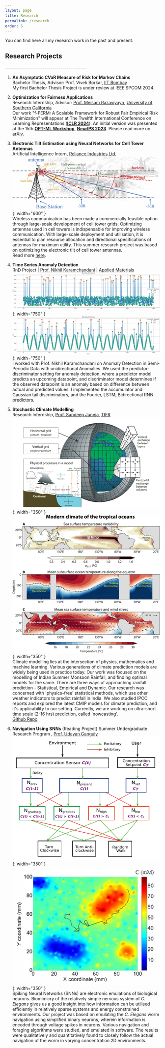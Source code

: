 ```yaml
---
layout: page
title: Research
permalink: /research
order: 5
---
```

You can find here all my research work in the past and present.    

<h2><b>Research Projects</b></h2>
-----------------------------------------

1. **An Asymptotic CVaR Measure of Risk for Markov Chains**            
   Bachelor Thesis, Advisor: Prof. Vivek Borkar, [IIT Bombay](https://www.iitb.ac.in)     
   My first Bachelor Thesis Project is under review at IEEE SPCOM 2024.     

2. **Optimization for Fairness Applications**   
  Research Internship, Advisor: [Prof. Meisam Razaviyayn](https://sites.usc.edu/razaviyayn/), [University of Southern California](https://www.usc.edu)    
  Our work "f-FERM: A Scalable Framework for Robust Fair Empirical Risk Minimization" will appear at The Twelfth International Conference on Learning Representations ([**ICLR 2024**](https://iclr.cc)). An initial version was presented at the 15th [**OPT-ML Workshop**](https://opt-ml.org), [**NeurIPS 2023**](https://neurips.cc). Please read more on [arXiv](https://arxiv.org/abs/2312.03259).    


4. **Electronic Tilt Estimation using Neural Networks for Cell Tower Antennas**            
   Artificial Intelligence Intern, [Reliance Industries Ltd.](https://www.ril.com/)  
 ![Radiation Pattern of Towers](/images/tilt-estimation/tilt-estimation-tower-pattern.png){: width="600" }  
  Wireless communication has been made a commercially feasible option through large-scale development of cell tower grids. Optimizing antennas used in cell towers is  indispensable for improving wireless communication. With large-scale deployment and utilisation, it is essential to plan resource allocation and directional specifications of antennas for maximum utility. This summer research project was based on optimizing the electronic tilt of cell tower antennas.   
  Read more [here](pages/tilt-estimation.md).   
  
5. **Time Series Anomaly Detection**  
  RnD Project | [Prof. Nikhil Karamchandani](https://sites.google.com/site/nikhilkaram/) | [Applied Materials](https://www.appliedmaterials.com/)  
   ![Anomaly Detection in Random Data](/images/tsad-images/prediction-lite.png){: width="750" }  
   ![Anomaly Detection in Sinusoidal Data](/images/tsad-images/prediction_sin.png){: width="750" }  
   I worked with Prof. Nikhil Karamchandani on Anomaly Detection in Semi-Periodic Data with unidirectional Anomalies. We used the predictor-discriminator setting for anomaly detection, where a predictor model predicts an upcoming datapoint, and discriminator model determines if the observed datapoint is an anomaly based on difference between actual and predicted values. I implemented the accumulator and Gaussian tail discriminators, and the Fourier, LSTM, Bidirectional RNN predictors.   
  
6. **Stochastic Climate Modelling**   
  Research Internship, [Prof. Sandeep Juneja](https://www.tcs.tifr.res.in/~sandeepj/), [TIFR](https://www.tifr.res.in/)    
  ![Grid](/images/climate-modelling-images/cm-grid.png){: width="350" }
![Sea Surface Temperature Anomaly](/images/climate-modelling-images/sst-anomaly.png){: width="350" }  
  Climate modelling lies at the intersection of physics, mathematics and machine learning. Various generations of climate prediction models are widely being used in practice today. Our work was focused on the modelling of Indian Summer Monsoon Rainfall, and finding optimal models for the same. There are three ways of approaching rainfall prediction - Statistical, Empirical and Dynamic. Our research was concerned with 'physics-free' statistical methods, which use other weather indicators to predict rainfall in India. We also studied IPCC reports and explored the latest CMIP models for climate prediction, and it's applicability to our setting. Currently, we are working on ultra-short time scale (2-16 hrs) prediction, called 'nowcasting'.       
  [Github Repo](https://github.com/patel-shivam/climate-modelling)
  
7. **Navigation Using SNNs** (Reading Project)
  Summer Undergraduate Research Program , [Prof. Udayan Ganguly](https://www.ee.iitb.ac.in/web/people/udayan-ganguly/)    
    ![SNN Block Diagram](/images/navigation-using-snn/snn-block.png){: width="350" }
![Software Worm Trajectory](/images/navigation-using-snn/software-worm-trajectory.png){: width="350" }    
  Spiking Neural Networks (SNNs) are electronic emulations of biological neurons. Biomimicry of the relatively simple nervous system of _C. Elegans_ gives us a good insight into how information can be utilised efficiently in relatively sparse systems and energy constrained environments. Our project was based on emulating the _C. Elegans_ worm navigation using simplified binary neurons, wherein information is encoded through voltage spikes in neurons. Various navigation and foraging algorithms were studied, and emulated in software. The results were qualitatively and quantitatively found to closely follow the actual navigation of the worm in varying concentration 2D environments.
  
  
  
  
